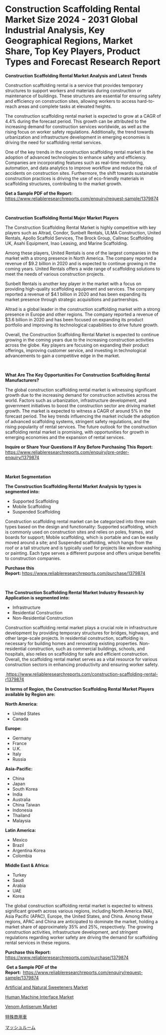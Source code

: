<p><h1>Construction Scaffolding Rental Market Size 2024 - 2031 Global Industrial Analysis, Key Geographical Regions, Market Share, Top Key Players, Product Types and Forecast Research Report</h1></p><p><strong>Construction Scaffolding Rental Market Analysis and Latest Trends</strong></p>
<p><p>Construction scaffolding rental is a service that provides temporary structures to support workers and materials during construction or maintenance of buildings. These structures are essential for ensuring safety and efficiency on construction sites, allowing workers to access hard-to-reach areas and complete tasks at elevated heights.</p><p>The construction scaffolding rental market is expected to grow at a CAGR of 4.4% during the forecast period. This growth can be attributed to the increasing demand for construction services worldwide, as well as the rising focus on worker safety regulations. Additionally, the trend towards urbanization and infrastructure development in emerging economies is driving the need for scaffolding rental services.</p><p>One of the key trends in the construction scaffolding rental market is the adoption of advanced technologies to enhance safety and efficiency. Companies are incorporating features such as real-time monitoring, automation, and data analytics to improve workflow and reduce the risk of accidents on construction sites. Furthermore, the shift towards sustainable construction practices is driving the use of eco-friendly materials in scaffolding structures, contributing to the market growth.</p></p>
<p><strong>Get a Sample PDF of the Report:&nbsp;</strong> <a href="https://www.reliableresearchreports.com/enquiry/request-sample/1379874">https://www.reliableresearchreports.com/enquiry/request-sample/1379874</a></p>
<p>&nbsp;</p>
<p><strong>Construction Scaffolding Rental Major Market Players</strong></p>
<p><p>The Construction Scaffolding Rental Market is highly competitive with key players such as Altrad, Condor, Sunbelt Rentals, ULMA Construction, United Rentals, Apollo Scaffold Services, The Brock Group, Callmac Scaffolding UK, Asahi Equipment, Inao Leasing, and Marine Scaffolding. </p><p>Among these players, United Rentals is one of the largest companies in the market with a strong presence in North America. The company reported a revenue of $9.2 billion in 2020 and is expected to continue growing in the coming years. United Rentals offers a wide range of scaffolding solutions to meet the needs of various construction projects.</p><p>Sunbelt Rentals is another key player in the market with a focus on providing high-quality scaffolding equipment and services. The company reported a revenue of $4.1 billion in 2020 and has been expanding its market presence through strategic acquisitions and partnerships.</p><p>Altrad is a global leader in the construction scaffolding market with a strong presence in Europe and other regions. The company reported a revenue of $3.6 billion in 2020 and has been focused on expanding its product portfolio and improving its technological capabilities to drive future growth.</p><p>Overall, the Construction Scaffolding Rental Market is expected to continue growing in the coming years due to the increasing construction activities across the globe. Key players are focusing on expanding their product offerings, improving customer service, and investing in technological advancements to gain a competitive edge in the market.</p></p>
<p>&nbsp;</p>
<p><strong>What Are The Key Opportunities For Construction Scaffolding Rental Manufacturers?</strong></p>
<p><p>The global construction scaffolding rental market is witnessing significant growth due to the increasing demand for construction activities across the world. Factors such as urbanization, infrastructure development, and government initiatives to boost the construction sector are driving market growth. The market is expected to witness a CAGR of around 5% in the forecast period. The key trends influencing the market include the adoption of advanced scaffolding systems, stringent safety regulations, and the rising popularity of rental services. The future outlook for the construction scaffolding rental market is promising, with opportunities for growth in emerging economies and the expansion of rental services.</p></p>
<p><strong>Inquire or Share Your Questions If Any Before Purchasing This Report:</strong> <a href="https://www.reliableresearchreports.com/enquiry/pre-order-enquiry/1379874">https://www.reliableresearchreports.com/enquiry/pre-order-enquiry/1379874</a></p>
<p>&nbsp;</p>
<p><strong>Market Segmentation</strong></p>
<p><strong>The Construction Scaffolding Rental Market Analysis by types is segmented into:</strong></p>
<p><ul><li>Supported Scaffolding</li><li>Mobile Scaffolding</li><li>Suspended Scaffolding</li></ul></p>
<p><p>Construction scaffolding rental market can be categorized into three main types based on the design and functionality: Supported scaffolding, which is commonly used on construction sites and relies on poles, frames, and boards for support; Mobile scaffolding, which is portable and can be easily moved around a site; and Suspended scaffolding, which hangs from the roof or a tall structure and is typically used for projects like window washing or painting. Each type serves a different purpose and offers unique benefits to construction companies.</p></p>
<p><strong>Purchase this Report:&nbsp;</strong><a href="https://www.reliableresearchreports.com/purchase/1379874">https://www.reliableresearchreports.com/purchase/1379874</a></p>
<p>&nbsp;</p>
<p><strong>The Construction Scaffolding Rental Market Industry Research by Application is segmented into:</strong></p>
<p><ul><li>Infrastructure</li><li>Residential Construction</li><li>Non-Residential Construction</li></ul></p>
<p><p>Construction scaffolding rental market plays a crucial role in infrastructure development by providing temporary structures for bridges, highways, and other large-scale projects. In residential construction, scaffolding is necessary for building homes and renovating existing properties. Non-residential construction, such as commercial buildings, schools, and hospitals, also relies on scaffolding for safe and efficient construction. Overall, the scaffolding rental market serves as a vital resource for various construction sectors in enhancing productivity and ensuring worker safety.</p></p>
<p><a href="https://www.reliableresearchreports.com/construction-scaffolding-rental-r1379874">&nbsp;https://www.reliableresearchreports.com/construction-scaffolding-rental-r1379874</a></p>
<p><strong>In terms of Region, the Construction Scaffolding Rental Market Players available by Region are:</strong></p>
<p>
    <p> <strong> North America: </strong>
        <ul>
            <li>United States</li>
            <li>Canada</li>
        </ul>
        </p> 
    <p> <strong> Europe: </strong>
        <ul>
            <li>Germany</li>
            <li>France</li>
            <li>U.K.</li>
            <li>Italy</li>
            <li>Russia</li>
        </ul>
        </p> 
    <p> <strong> Asia-Pacific: </strong>
        <ul>
            <li>China</li>
            <li>Japan</li>
            <li>South Korea</li>
            <li>India</li>
            <li>Australia</li>
            <li>China Taiwan</li>
            <li>Indonesia</li>
            <li>Thailand</li>
            <li>Malaysia</li>
        </ul>
        </p> 
    <p> <strong> Latin America: </strong>
        <ul>
            <li>Mexico</li>
            <li>Brazil</li>
            <li>Argentina Korea</li>
            <li>Colombia</li>
        </ul>
        </p> 
    <p> <strong> Middle East & Africa: </strong>
        <ul>
            <li>Turkey</li>
            <li>Saudi</li>
            <li>Arabia</li>
            <li>UAE</li>
            <li>Korea</li>
        </ul>
    </p>
    </p>
<p><p>The global construction scaffolding rental market is expected to witness significant growth across various regions, including North America (NA), Asia Pacific (APAC), Europe, the United States, and China. Among these regions, APAC and China are anticipated to dominate the market, holding a market share of approximately 35% and 25%, respectively. The growing construction activities, infrastructure development, and stringent regulations regarding worker safety are driving the demand for scaffolding rental services in these regions.</p></p>
<p><strong>Purchase this Report: </strong><a href="https://www.reliableresearchreports.com/purchase/1379874">https://www.reliableresearchreports.com/purchase/1379874</a></p>
<p>&nbsp;<strong>Get a Sample PDF of the Report:&nbsp;&nbsp;</strong><a href="https://www.reliableresearchreports.com/enquiry/request-sample/1379874">https://www.reliableresearchreports.com/enquiry/request-sample/1379874</a></p>
<p><strong></strong></p>
<p><p><a href="https://www.linkedin.com/pulse/artificial-natural-sweeteners-market-research-report-its-history-sfn3c">Artificial and Natural Sweeteners Market</a></p><p><a href="https://github.com/brentleyjimmiealvaradoz4l1rea/Market-Research-Report-List-2/blob/main/human-machine-interface-market.md">Human Machine Interface Market</a></p><p><a href="https://www.linkedin.com/pulse/venom-antiserum-market-key-successful-business-strategy-forecast-7kclc">Venom Antiserum Market</a></p><p><a href="https://github.com/EstaSprer20231/Market-Research-Report-List-1/blob/main/991999660819.md">特殊商用車</a></p><p><a href="https://github.com/klon646/Market-Research-Report-List-1/blob/main/992878660822.md">マッシュルーム</a></p></p>